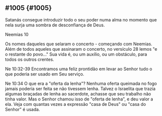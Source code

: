 ## #1005 {#1005}

Satanás consegue introduzir todo o seu poder numa alma no momento que nela surja uma sombra de desconfiança de Deus.

Neemias 10

Os nomes daqueles que selaram o concerto - começando com Neemias. Além de todos aqueles que assinaram o concerto, no versículo 28 lemos &quot;e o restante do povo...&quot; Sua vida é, ou um auxílio, ou um obstáculo, para todos os outros crentes.

Ne 10:32-39 Encontramos uma feliz prontidão em levar ao Senhor tudo o que poderia ser usado em Seu serviço.

Ne 10:34 O que era a &quot;oferta da lenha&quot;? Nenhuma oferta queimada no fogo jamais poderia ser feita se não tivessem lenha. Talvez o Israelita que trazia algumas braçadas de lenha ao sacerdote, achasse que seu trabalho não tinha valor. Mas o Senhor chamou isso de &quot;oferta de lenha&quot;, e deu valor a ela. Veja com quantas vezes a expressão &quot;casa de Deus&quot; ou &quot;casa do Senhor&quot; é usada.